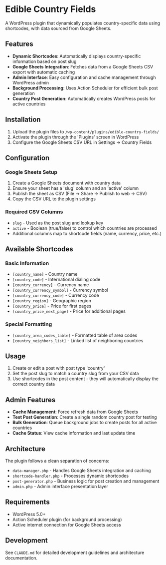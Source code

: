 # Edible Country Fields

A WordPress plugin that dynamically populates country-specific data using shortcodes, with data sourced from Google Sheets.

## Features

- **Dynamic Shortcodes**: Automatically displays country-specific information based on post slug
- **Google Sheets Integration**: Fetches data from a Google Sheets CSV export with automatic caching
- **Admin Interface**: Easy configuration and cache management through WordPress admin
- **Background Processing**: Uses Action Scheduler for efficient bulk post generation
- **Country Post Generation**: Automatically creates WordPress posts for active countries

## Installation

1. Upload the plugin files to `/wp-content/plugins/edible-country-fields/`
2. Activate the plugin through the 'Plugins' screen in WordPress
3. Configure the Google Sheets CSV URL in Settings → Country Fields

## Configuration

### Google Sheets Setup

1. Create a Google Sheets document with country data
2. Ensure your sheet has a 'slug' column and an 'active' column
3. Publish the sheet as CSV (File → Share → Publish to web → CSV)
4. Copy the CSV URL to the plugin settings

### Required CSV Columns

- `slug` - Used as the post slug and lookup key
- `active` - Boolean (true/false) to control which countries are processed
- Additional columns map to shortcode fields (name, currency, price, etc.)

## Available Shortcodes

### Basic Information
- `[country_name]` - Country name
- `[country_code]` - International dialing code
- `[country_currency]` - Currency name
- `[country_currency_symbol]` - Currency symbol
- `[country_currency_code]` - Currency code
- `[country_region]` - Geographic region
- `[country_price]` - Price for first pages
- `[country_price_next_page]` - Price for additional pages

### Special Formatting
- `[country_area_codes_table]` - Formatted table of area codes
- `[country_neighbors_list]` - Linked list of neighboring countries

## Usage

1. Create or edit a post with post type 'country'
2. Set the post slug to match a country slug from your CSV data
3. Use shortcodes in the post content - they will automatically display the correct country data

## Admin Features

- **Cache Management**: Force refresh data from Google Sheets
- **Test Post Generation**: Create a single random country post for testing
- **Bulk Generation**: Queue background jobs to create posts for all active countries
- **Cache Status**: View cache information and last update time

## Architecture

The plugin follows a clean separation of concerns:

- `data-manager.php` - Handles Google Sheets integration and caching
- `shortcode-handler.php` - Processes dynamic shortcodes
- `post-generator.php` - Business logic for post creation and management
- `admin.php` - Admin interface presentation layer

## Requirements

- WordPress 5.0+
- Action Scheduler plugin (for background processing)
- Active internet connection for Google Sheets access

## Development

See `CLAUDE.md` for detailed development guidelines and architecture documentation.
